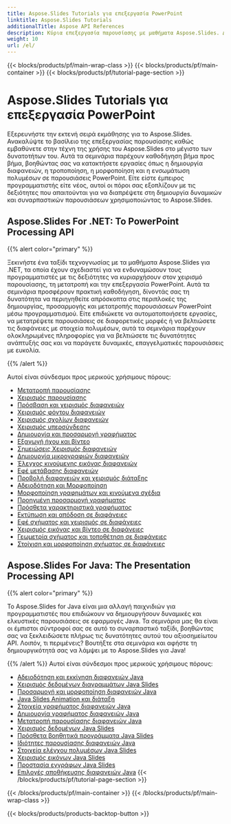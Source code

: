 ```yaml
---
title: Aspose.Slides Tutorials για επεξεργασία PowerPoint
linktitle: Aspose.Slides Tutorials
additionalTitle: Aspose API References
description: Κύρια επεξεργασία παρουσίασης με μαθήματα Aspose.Slides. Δημιουργήστε, τροποποιήστε και βελτιώστε αποτελεσματικά παρουσιάσεις PowerPoint. Excel στη δυναμική χειραγώγηση περιεχομένου.
weight: 10
url: /el/
---
```


{{< blocks/products/pf/main-wrap-class >}}
{{< blocks/products/pf/main-container >}}
{{< blocks/products/pf/tutorial-page-section >}}

# Aspose.Slides Tutorials για επεξεργασία PowerPoint

Εξερευνήστε την εκτενή σειρά εκμάθησης για το Aspose.Slides. Ανακαλύψτε το βασίλειο της επεξεργασίας παρουσίασης καθώς εμβαθύνετε στην τέχνη της χρήσης του Aspose.Slides στο μέγιστο των δυνατοτήτων του. Αυτά τα σεμινάρια παρέχουν καθοδήγηση βήμα προς βήμα, βοηθώντας σας να κατακτήσετε εργασίες όπως η δημιουργία διαφανειών, η τροποποίηση, η μορφοποίηση και η ενσωμάτωση πολυμέσων σε παρουσιάσεις PowerPoint. Είτε είστε έμπειρος προγραμματιστής είτε νέος, αυτοί οι πόροι σας εξοπλίζουν με τις δεξιότητες που απαιτούνται για να διαπρέψετε στη δημιουργία δυναμικών και συναρπαστικών παρουσιάσεων χρησιμοποιώντας το Aspose.Slides.

## Aspose.Slides For .NET: Το PowerPoint Processing API
{{% alert color="primary" %}}

Ξεκινήστε ένα ταξίδι τεχνογνωσίας με τα μαθήματα Aspose.Slides για .NET, τα οποία έχουν σχεδιαστεί για να ενδυναμώσουν τους προγραμματιστές με τις δεξιότητες να κυριαρχήσουν στον χειρισμό παρουσίασης, τη μετατροπή και την επεξεργασία PowerPoint. Αυτά τα σεμινάρια προσφέρουν πρακτική καθοδήγηση, δίνοντάς σας τη δυνατότητα να περιηγηθείτε απρόσκοπτα στις περιπλοκές της δημιουργίας, προσαρμογής και μετατροπής παρουσιάσεων PowerPoint μέσω προγραμματισμού. Είτε επιδιώκετε να αυτοματοποιήσετε εργασίες, να μετατρέψετε παρουσιάσεις σε διαφορετικές μορφές ή να βελτιώσετε τις διαφάνειες με στοιχεία πολυμέσων, αυτά τα σεμινάρια παρέχουν ολοκληρωμένες πληροφορίες για να βελτιώσετε τις δυνατότητες ανάπτυξής σας και να παράγετε δυναμικές, επαγγελματικές παρουσιάσεις με ευκολία.

{{% /alert %}}

Αυτοί είναι σύνδεσμοι προς μερικούς χρήσιμους πόρους:
- [Μετατροπή παρουσίασης](./net/presentation-conversion/)
- [Χειρισμός παρουσίασης](./net/presentation-manipulation/)
- [Πρόσβαση και χειρισμός διαφανειών](./net/slide-access-and-manipulation/)
- [Χειρισμός φόντου διαφανειών](./net/slide-background-manipulation/)
- [Χειρισμός σχολίων διαφανειών](./net/slide-comments-manipulation/)
- [Χειρισμός υπερσύνδεσης](./net/hyperlink-manipulation/)
- [Δημιουργία και προσαρμογή γραφήματος](./net/chart-creation-and-customization/)
- [Εξαγωγή ήχου και βίντεο](./net/audio-and-video-extraction/)
- [Σημειώσεις Χειρισμός διαφανειών](./net/notes-slide-manipulation/)
- [Δημιουργία μικρογραφιών διαφανειών](./net/slide-thumbnail-generation/)
- [Έλεγχος κινούμενης εικόνας διαφανειών](./net/slide-animation-control/)
- [Εφέ μετάβασης διαφανειών](./net/slide-transition-effects/)
- [Προβολή διαφανειών και χειρισμός διάταξης](./net/slide-view-and-layout-manipulation/)
- [Αδειοδότηση και Μορφοποίηση](./net/licensing-and-formatting/)
- [Μορφοποίηση γραφημάτων και κινούμενα σχέδια](./net/chart-formatting-and-animation/)
- [Προηγμένη προσαρμογή γραφήματος](./net/advanced-chart-customization/)
- [Πρόσθετα χαρακτηριστικά γραφήματος](./net/additional-chart-features/)
- [Εκτύπωση και απόδοση σε διαφάνειες](./net/printing-and-rendering-in-slides/)
- [Εφέ σχήματος και χειρισμός σε διαφάνειες](./net/shape-effects-and-manipulation-in-slides/)
- [Χειρισμός εικόνας και βίντεο σε διαφάνειες](./net/image-and-video-manipulation-in-slides/)
- [Γεωμετρία σχήματος και τοποθέτηση σε διαφάνειες](./net/shape-geometry-and-positioning-in-slides/)
- [Στοίχιση και μορφοποίηση σχήματος σε διαφάνειες](./net/shape-alignment-and-formatting-in-slides/)

## Aspose.Slides For Java: The Presentation Processing API
{{% alert color="primary" %}}

Το Aspose.Slides for Java είναι μια αλλαγή παιχνιδιών για προγραμματιστές που επιδιώκουν να δημιουργήσουν δυναμικές και ελκυστικές παρουσιάσεις σε εφαρμογές Java. Τα σεμινάρια μας θα είναι οι έμπιστοι σύντροφοί σας σε αυτό το συναρπαστικό ταξίδι, βοηθώντας σας να ξεκλειδώσετε πλήρως τις δυνατότητες αυτού του αξιοσημείωτου API. Λοιπόν, τι περιμένεις? Βουτήξτε στα σεμινάρια και αφήστε τη δημιουργικότητά σας να λάμψει με το Aspose.Slides για Java!

{{% /alert %}}
Αυτοί είναι σύνδεσμοι προς μερικούς χρήσιμους πόρους:
- [Αδειοδότηση και εκκίνηση διαφανειών Java](./java/licensing-and-initialization)
- [Χειρισμός δεδομένων διαγραμμάτων Java Slides](./java/chart-data-manipulation)
- [Προσαρμογή και μορφοποίηση διαφανειών Java](./java/customization-and-formatting)
- [Java Slides Animation και διάταξη](./java/animation-and-layout)
- [Στοιχεία γραφήματος διαφανειών Java](./java/chart-elements)
- [Δημιουργία γραφήματος διαφανειών Java](./java/chart-creation)
- [Μετατροπή παρουσίασης διαφανειών Java](./java/presentation-conversion)
- [Χειρισμός δεδομένων Java Slides](./java/data-manipulation)
- [Πρόσθετα βοηθητικά προγράμματα Java Slides](./java/additional-utilities/)
- [Ιδιότητες παρουσίασης διαφανειών Java](./java/presentation-properties/)
- [Στοιχεία ελέγχου πολυμέσων Java Slides](./java/media-controls/)
- [Χειρισμός εικόνων Java Slides](./java/image-handling/)
- [Προστασία εγγράφων Java Slides](./java/document-protection/)
- [Επιλογές αποθήκευσης διαφανειών Java](./java/saving-options/)
{{< /blocks/products/pf/tutorial-page-section >}}

{{< /blocks/products/pf/main-container >}}
{{< /blocks/products/pf/main-wrap-class >}}

{{< blocks/products/products-backtop-button >}}
